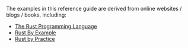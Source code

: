 

The examples in this reference guide are derived from online websites / blogs / books, including:

- [The Rust Programming Language]( https://doc.rust-lang.org/book/title-page.html )
- [Rust By Example]( https://doc.rust-lang.org/rust-by-example/index.html )
- [Rust by Practice]( https://practice.rs/why-exercise.html ) 
